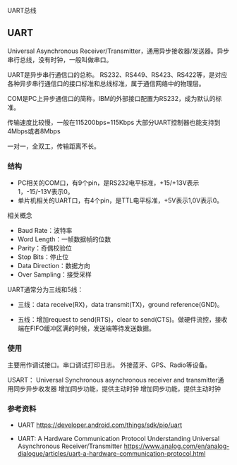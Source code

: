 UART总线


## UART
Universal Asynchronous Receiver/Transmitter，通用异步接收器/发送器。异步串行总线，没有时钟，一般叫做串口。

UART是异步串行通信口的总称。
RS232、RS449、RS423、RS422等，是对应各种异步串行通信口的接口标准和总线标准，属于通信网络中的物理层。

COM是PC上异步通信口的简称，IBM的外部接口配置为RS232，成为默认的标准。

传输速度比较慢，一般在115200bps=115Kbps
大部分UART控制器也能支持到4Mbps或者8Mbps

一对一，全双工，传输距离不长。


### 结构
- PC相关的COM口，有9个pin，是RS232电平标准，+15/+13V表示1，-15/-13V表示0。
- 单片机相关的UART口，有4个pin，是TTL电平标准，+5V表示1,0V表示0。


相关概念
- Baud Rate：波特率
- Word Length：一帧数据帧的位数
- Parity：奇偶校验位
- Stop Bits：停止位
- Data Direction：数据方向
- Over Sampling：接受采样

UART通常分为三线和5线：
- 三线：data receive(RX)，data transmit(TX)，ground reference(GND)。

- 五线：增加request to send(RTS)，clear to send(CTS)。做硬件流控，接收端在FIFO缓冲区满的时候，发送端等待发送数据。


### 使用
主要用作调试接口。串口调试打印日志。
外接蓝牙、GPS、Radio等设备。

USART：
Universal Synchronous asynchronous receiver and transmitter通用同步异步收发器
增加同步功能，提供主动时钟
增加同步功能，提供主动时钟


### 参考资料

- UART
https://developer.android.com/things/sdk/pio/uart

- UART: A Hardware Communication Protocol Understanding Universal Asynchronous Receiver/Transmitter
https://www.analog.com/en/analog-dialogue/articles/uart-a-hardware-communication-protocol.html


